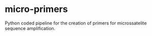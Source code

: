 # micro-primers
Python coded pipeline for the creation of primers for microssatelite sequence amplification.
